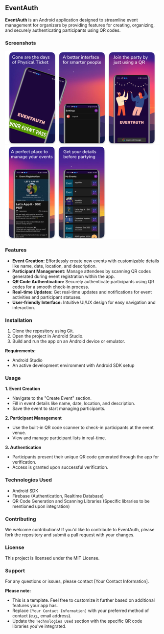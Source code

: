 ## EventAuth

**EventAuth** is an Android application designed to streamline event management for organizers by providing features for creating, organizing, and securely authenticating participants using QR codes.

### Screenshots

![Image 1](external_resources/app_sc/img_1.png)
![Image 2](external_resources/app_sc/img_2.png)


### Features

* **Event Creation:** Effortlessly create new events with customizable details like name, date, location, and description.
* **Participant Management:** Manage attendees by scanning QR codes generated during event registration within the app.
* **QR Code Authentication:** Securely authenticate participants using QR codes for a smooth check-in process.
* **Real-time Updates:** Get real-time updates and notifications for event activities and participant statuses.
* **User-friendly Interface:** Intuitive UI/UX design for easy navigation and interaction.

### Installation

1. Clone the repository using Git.
2. Open the project in Android Studio.
3. Build and run the app on an Android device or emulator.

**Requirements:**

* Android Studio
* An active development environment with Android SDK setup

### Usage

**1. Event Creation**

* Navigate to the "Create Event" section.
* Fill in event details like name, date, location, and description.
* Save the event to start managing participants.

**2. Participant Management**

* Use the built-in QR code scanner to check-in participants at the event venue.
* View and manage participant lists in real-time.

**3. Authentication**

* Participants present their unique QR code generated through the app for verification.
* Access is granted upon successful verification.

### Technologies Used

* Android SDK
* Firebase (Authentication, Realtime Database)
* QR Code Generation and Scanning Libraries (Specific libraries to be mentioned upon integration)

### Contributing

We welcome contributions! If you'd like to contribute to EventAuth, please fork the repository and submit a pull request with your changes.

### License

This project is licensed under the MIT License.

### Support

For any questions or issues, please contact [Your Contact Information].

**Please note:**

* This is a template. Feel free to customize it further based on additional features your app has.
* Replace `[Your Contact Information]` with your preferred method of contact (e.g., email address).
* Update the `Technologies Used` section with the specific QR code libraries you've integrated.
